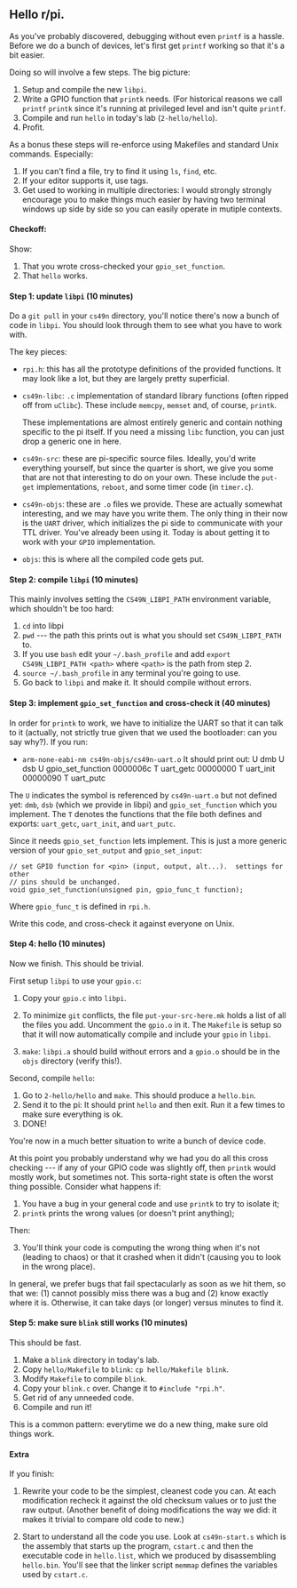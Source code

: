 ## Hello r/pi.

As you've probably discovered, debugging without even `printf` is a hassle.  Before
we do a bunch of devices, let's first get `printf` working so that it's a bit easier.

Doing so will involve a few steps.  The big picture:
  1. Setup and compile the new `libpi`.
  2. Write a GPIO function that `printk` needs.  (For historical reasons
     we call `printf` `printk` since it's running at privileged level and
     isn't quite `printf`.
  3. Compile and run `hello` in today's lab (`2-hello/hello`).
  4. Profit.

As a bonus these steps will re-enforce using Makefiles and standard Unix
commands.  Especially: 
 1. If you can't find a file, try to find it using `ls`, `find`, etc.   
 2. If your editor supports it, use tags.  
 3. Get used to working in multiple directories: I would strongly
    strongly encourage
    you to make things much easier by having two terminal windows up
    side by side  so you can easily operate in mutiple contexts.

#### Checkoff:

Show:
 1. That you wrote cross-checked your `gpio_set_function`.
 2. That `hello` works.

#### Step 1: update `libpi` (10 minutes)

Do a `git pull` in your `cs49n` directory, you'll notice there's now
a bunch of code in `libpi`.   You should look through them to see what
you have to work with.

The key pieces:

  - `rpi.h`: this has all the prototype definitions of the provided functions.  It
   may look like a lot, but they are largely pretty superficial.

  - `cs49n-libc`: `.c` implementation of standard library functions
    (often ripped off from `uClibc`).  These include `memcpy`, `memset`
    and, of course, `printk`.


    These implementations are almost entirely generic and contain nothing
    specific to the pi itself.   If you need a missing `libc` function,
    you can just drop a generic one in here.

  - `cs49n-src`: these are pi-specific source files.  Ideally, you'd
    write everything yourself, but since the quarter is short, we give you
    some that are not that interesting to do on your own.  These include
    the `put-get` implementations, `reboot`, and some timer code (in
    `timer.c`).

  - `cs49n-objs`: these are `.o` files we provide.  These are actually
    somewhat interesting, and we may have you write them.  The only thing in their
    now is the `UART` driver, which initializes the pi side to communicate with
    your TTL driver.  You've already been using it.  Today is about getting it to
    work with your `GPIO` implementation.

  - `objs`: this is where all the compiled code gets put.

#### Step 2: compile `libpi` (10 minutes)

This mainly involves setting the `CS49N_LIBPI_PATH` environment variable, which 
shouldn't be too hard:

   1. `cd` into libpi
   2. `pwd` --- the path this prints out is what you should set `CS49N_LIBPI_PATH` 
      to.
   3. If you use `bash` edit your `~/.bash_profile` and add `export
      CS49N_LIBPI_PATH <path>` where `<path>` is the path from step 2.
   4. `source ~/.bash_profile` in any terminal you're going to use.
   5. Go back to `libpi` and make it.  It should compile without errors.

#### Step 3: implement `gpio_set_function` and cross-check it  (40 minutes)

In order for `printk` to work, we have to initialize the UART so that
it can talk to it (actually, not strictly true given that we used the
bootloader: can you say why?).  If you run:
   - `arm-none-eabi-nm cs49n-objs/cs49n-uart.o`
It should print out:
             U dmb
             U dsb
             U gpio_set_function
    0000006c T uart_getc
    00000000 T uart_init
    00000090 T uart_putc

The `U` indicates the symbol is referenced by `cs49n-uart.o` but not defined yet:
`dmb`, `dsb` (which we provide in libpi) and `gpio_set_function` which you implement.
The `T` denotes the functions that the file both defines and exports:
`uart_getc`, `uart_init`, and `uart_putc`.

Since it needs `gpio_set_function` lets implement.  This is just a more generic
version of your `gpio_set_output` and `gpio_set_input`:

    // set GPIO function for <pin> (input, output, alt...).  settings for other
    // pins should be unchanged.
    void gpio_set_function(unsigned pin, gpio_func_t function);

Where `gpio_func_t` is defined in `rpi.h`.

Write this code, and cross-check it against everyone on Unix.

#### Step 4: hello (10 minutes)

Now we finish.  This should be trivial.

First setup `libpi` to use your `gpio.c`:
   1. Copy your `gpio.c` into `libpi`.
   2. To minimize `git` conflicts, the file `put-your-src-here.mk`
      holds a list of all the files you add.   Uncomment the `gpio.o`
      in it.  The `Makefile` is setup so that it will now automatically
      compile and include your `gpio` in `libpi`.

   3. `make`: `libpi.a` should build without errors and a `gpio.o` should
      be in the `objs` directory (verify this!).

Second, compile `hello`:
   1. Go to `2-hello/hello` and `make`.  This should produce a `hello.bin`.
   2. Send it to the pi: It should print `hello` and then exit.  Run it a few
      times to make sure everything is ok.
   3. DONE!

You're now in a much better situation to write a bunch of device code.

At this point you probably understand why we had you do all this cross
checking --- if any of your GPIO code was slightly off, then `printk`
would mostly work, but sometimes not.   This sorta-right state is often
the worst thing possible. Consider what happens if:
  1. You have a bug in your general code and use `printk` to try to isolate it;
  2. `printk` prints the wrong values (or doesn't print anything);

Then:

  3. You'll think your code is computing the wrong thing when it's not
    (leading to chaos) or that it crashed when it didn't (causing you
    to look in the wrong place).

In general, we prefer bugs that fail spectacularly as soon as we hit
them, so that we: (1) cannot possibly miss there was a bug and (2)
know exactly where it is.  Otherwise, it can take days (or longer)
versus minutes to find it.  

#### Step 5: make sure `blink` still works (10 minutes) 

This should be fast.
   1. Make a `blink` directory in today's lab.
   2. Copy `hello/Makefile`  to `blink`: `cp hello/Makefile blink`.
   3. Modify `Makefile` to compile `blink`.
   4. Copy your `blink.c` over.  Change it to `#include "rpi.h"`.
   5. Get rid of any unneeded code.
   6. Compile and run it!

This is a common pattern: everytime we do a new thing, make sure old
things work.

#### Extra

If you finish:

  1. Rewrite your code to be the simplest, cleanest code you can.
     At each modification recheck it against the old checksum values or
     to just the raw output.  (Another benefit of doing modifications
     the way we did: it makes it trivial to compare old code to new.)

  2. Start to understand all the code you use.  Look at `cs49n-start.s`
     which is the assembly that starts up the program, `cstart.c`
     and then the executable code in `hello.list`, which we produced
     by disassembling `hello.bin`.  You'll see that the linker script
     `memmap` defines the variables used by `cstart.c`.
